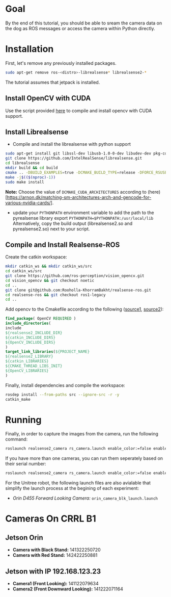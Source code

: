 
# Goal

By the end of this tutorial, you should be able to sream the camera data on the dog as ROS messages or access the camera within Python directly. 

# Installation

First, let's remove any previously installed packages.

```bash
sudo apt-get remove ros-<distro>-librealsense* librealsense2-*
```
The tutorial assumes that jetpack is installed. 
## Install OpenCV with CUDA

Use the script provided [here](https://github.com/mdegans/nano_build_opencv) to compile and install opencv with CUDA support. 

## Install Librealsense

- Compile and install the librealsense with python support
```bash
sudo apt-get install git libssl-dev libusb-1.0-0-dev libudev-dev pkg-config libgtk-3-dev -y
git clone https://github.com/IntelRealSense/librealsense.git
cd librealsense
mkdir build && cd build 
cmake .. -DBUILD_EXAMPLES=true -DCMAKE_BUILD_TYPE=release -DFORCE_RSUSB_BACKEND=false -DBUILD_WITH_CUDA=true -DBUILD_PYTHON_BINDINGS:bool=true -DCMAKE_CUDA_ARCHITECTURES=70 -DPYTHON_EXECUTABLE:FILEPATH=/usr/bin/python3
make -j$(($(nproc)-1))
sudo make install

```
**Note:** Choose the value of `DCMAKE_CUDA_ARCHITECTURES` according to (here)[https://arnon.dk/matching-sm-architectures-arch-and-gencode-for-various-nvidia-cards/].
- update your `PYTHONPATH` environment variable to add the path to the pyrealsense library export `PYTHONPATH=$PYTHONPATH:/usr/local/lib`
    Alternatively, copy the build output (librealsense2.so and pyrealsense2.so) next to your script.

## Compile and Install Realsense-ROS
Create the catkin workspace:
```bash
mkdir catkin_ws && mkdir catkin_ws/src
cd catkin_ws/src
git clone https://github.com/ros-perception/vision_opencv.git 
cd vision_opencv && git checkout noetic
cd .. 
git clone git@github.com:Rooholla-KhorramBakht/realsense-ros.git
cd realsense-ros && git checkout ros1-legacy
cd ..
```

Add opencv to the Cmakefile according to the following ([source1](https://github.com/IntelRealSense/realsense-ros/issues/2467), [source2](https://github.com/IntelRealSense/realsense-ros/issues/2326#issuecomment-1107658481)):

```cmake
find_package( OpenCV REQUIRED )
include_directories(
include
${realsense2_INCLUDE_DIR}
${catkin_INCLUDE_DIRS}
${OpenCV_INCLUDE_DIRS}
)
target_link_libraries(${PROJECT_NAME}
${realsense2_LIBRARY}
${catkin_LIBRARIES}
${CMAKE_THREAD_LIBS_INIT}
${OpenCV_LIBRARIES}
)
```
Finally, install dependencies and compile the workspace:
```bash
rosdep install --from-paths src --ignore-src -r -y
catkin_make
```
# Running
Finally, in order to capture the images from the camera, run the following command:

```bash
roslaunch realsense2_camera rs_camera.launch enable_color:=false enable_infra1:=true enable_infra2:=true enable_gyro:=true enable_accel:=true initial_reset:=true depth_fps:=60 infra_fps:=60 infra_width:=640 infra_height:=480 depth_width:=640 depth_height:=480
```

If you have more than one cameras, you can run them seperately based on their serial number:

```bash
roslaunch realsense2_camera rs_camera.launch enable_color:=false enable_infra1:=true enable_infra2:=true enable_gyro:=true enable_accel:=true initial_reset:=true depth_fps:=60 infra_fps:=60 infra_width:=640 infra_height:=480 depth_width:=640 depth_height:=480 camera:=cam_1 serial_no:=<serial-num>
```

For the Unitree robot, the following launch files are also avialable that simplify the launch process at the begining of each experiment:
- *Orin D455 Forward Looking Camera:* `orin_camera_blk_launch.launch`

# Cameras On CRRL B1
## Jetson Orin
- **Camera with Black Stand:** 141322250720
- **Camera with Red Stand:** 142422250881
## Jetson with IP 192.168.123.23
- **Camera1 (Front Looking):** 141122079634
- **Camera2 (Front Downward Looking):** 141222071164

